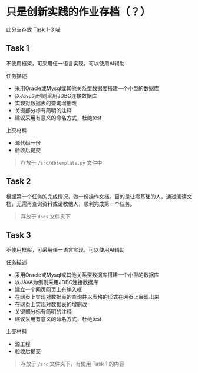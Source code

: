 # 只是创新实践的作业存档（？）

此分支存放 Task 1-3 喵

## Task 1

不使用框架，可采用任一语言实现，可以使用AI辅助

任务描述

- 采用Oracle或Mysql或其他关系型数据库搭建一个小型的数据库
- 以Java为例则采用JDBC连接数据库
- 实现对数据表的查询增删改
- 关键部分标有简明的注释
- 建议采用有意义的命名方式，杜绝test

上交材料

- 源代码一份
- 验收后提交

> 存放于 `/src/dbtemplate.py` 文件中

## Task 2

根据第一个任务的完成情况，做一份操作文档。目的是让零基础的人，通过阅读文档，无需再查询资料或请教他人，顺利完成第一个任务。

> 存放于 `docs` 文件夹下

## Task 3

不使用框架，可采用任一语言实现，可以使用AI辅助

任务描述

- 采用Oracle或Mysql或其他关系型数据库搭建一个小型的数据库
- 以JAVA为例则采用JDBC连接数据库
- 建立一个网页网页上有输入框
- 在网页上实现对数据表的查询并以表格的形式在网页上展现出来
- 在网页上实现对数据表的增删改
- 关键部分标有简明的注释
- 建议采用有意义的命名方式，杜绝test

上交材料

- 源工程
- 验收后提交

> 存放于 `/src` 文件夹下，有使用 Task 1 的内容
